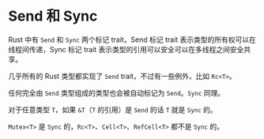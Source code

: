 # Send 和 Sync

Rust 中有 `Send` 和 `Sync` 两个标记 trait，Send 标记 trait 表示类型的所有权可以在线程间传递，Sync 标记 trait 表示类型的引用可以安全可以在多线程之间安全共享。

几乎所有的 Rust 类型都实现了 `Send` trait，不过有一些例外，比如 `Rc<T>`。

任何完全由 `Send` 类型组成的类型也会被自动标记为 `Send`。`Sync` 同理。

对于任意类型 `T`，如果 `&T`（`T` 的引用）是 `Send` 的话 `T` 就是 `Sync` 的。

`Mutex<T>` 是 `Sync` 的，`Rc<T>`、`Cell<T>`、`RefCell<T>` 都不是 `Sync` 的。
